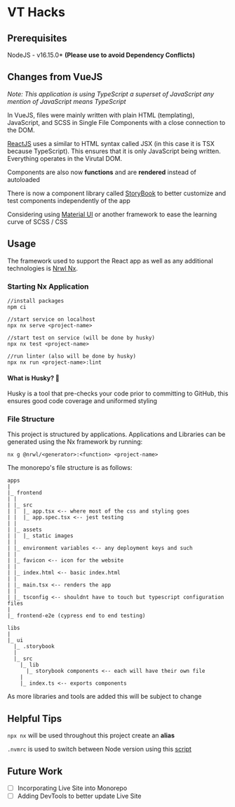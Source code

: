 # VT Hacks

## Prerequisites

NodeJS - v16.15.0\*
**(Please use to avoid Dependency Conflicts)**

## Changes from VueJS

_Note: This application is using TypeScript a superset of JavaScript any mention of JavaScript means TypeScript_

In VueJS, files were mainly written with plain HTML (templating), JavaScript, and SCSS in Single File Components with a close connection to the DOM.

[ReactJS](https://reactjs.org) uses a similar to HTML syntax called JSX (in this case it is TSX because TypeScript). This ensures that it is only JavaScript being written. Everything operates in the Virutal DOM.

Components are also now **functions** and are **rendered** instead of autoloaded

There is now a component library called [StoryBook](https://storybook.js.org/) to better customize and test components independently of the app

Considering using [Material UI](https://mui.com) or another framework to ease the learning curve of SCSS / CSS

## Usage

The framework used to support the React app as well as any additional technologies is [Nrwl Nx](https://nx.dev/).

### Starting Nx Application

```
//install packages
npm ci

//start service on localhost
npx nx serve <project-name>

//start test on service (will be done by husky)
npx nx test <project-name>

//run linter (also will be done by husky)
npx nx run <project-name>:lint
```

#### What is Husky? 🐶

Husky is a tool that pre-checks your code prior to committing to GitHub, this ensures good code coverage and uniformed styling

### File Structure

This project is structured by applications. Applications and Libraries can be generated using the Nx framework by running:

`nx g @nrwl/<generator>:<function> <project-name>`

The monorepo's file structure is as follows:

```
apps
|
|_ frontend
| |
| |_ src
| |  |_ app.tsx <-- where most of the css and styling goes
| |  |_ app.spec.tsx <-- jest testing
| |
| |_ assets
| |  |_ static images
| |
| |_ environment variables <-- any deployment keys and such
| |
| |_ favicon <-- icon for the website
| |
| |_ index.html <-- basic index.html
| |
| |_ main.tsx <-- renders the app
| |
| |_ tsconfig <-- shouldnt have to touch but typescript configuration files
|
|_ frontend-e2e (cypress end to end testing)

libs
|
|_ ui
  |_ .storybook
  |
  |_ src
    |_ lib
      |_ storybook components <-- each will have their own file
    |
    |_ index.ts <-- exports components
```

As more libraries and tools are added this will be subject to change

## Helpful Tips

`npx nx` will be used throughout this project create an **alias**

`.nvmrc` is used to switch between Node version using this [script](https://www.richardhuf.com.au/using-node-version-manager-and-nvmrc-to-automatically-switch-node-versions-per-project/)

## Future Work

- [ ] Incorporating Live Site into Monorepo
- [ ] Adding DevTools to better update Live Site
